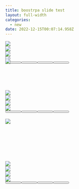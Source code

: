 ```yaml
---
title: boostrpa slide test
layout: full-width
categories:
  - new
date: 2022-12-15T00:07:14.958Z
---
```

<head><meta charset="UTF-8" /><meta http-equiv="X-UA-Compatible" content="IE=edge" /><meta name="viewport" content="width=device-width, initial-scale=1.0" /><link rel="stylesheet" href="https://cdn.jsdelivr.net/npm/bootstrap@4.0.0/dist/css/bootstrap.min.css"integrity="sha384-Gn5384xqQ1aoWXA+058RXPxPg6fy4IWvTNh0E263XmFcJlSAwiGgFAW/dAiS6JXm" crossorigin="anonymous"><script src="https://code.jquery.com/jquery-3.2.1.slim.min.js"integrity="sha384-KJ3o2DKtIkvYIK3UENzmM7KCkRr/rE9/Qpg6aAZGJwFDMVNA/GpGFF93hXpG5KkN"crossorigin="anonymous"></script><script src="https://cdn.jsdelivr.net/npm/popper.js@1.12.9/dist/umd/popper.min.js"integrity="sha384-ApNbgh9B+Y1QKtv3Rn7W3mgPxhU9K/ScQsAP7hUibX39j7fakFPskvXusvfa0b4Q"crossorigin="anonymous"></script><script src="https://cdn.jsdelivr.net/npm/bootstrap@4.0.0/dist/js/bootstrap.min.js"integrity="sha384-JZR6Spejh4U02d8jOt6vLEHfe/JQGiRRSQQxSfFWpi1MquVdAyjUar5+76PVCmYl"crossorigin="anonymous"></script><script>$('.carousel').carousel();</script><style>body {/* background: #ccc; */padding-top: 20px;}.carousel-indicators {margin-bottom: -80px;static;}.carousel-indicators button[data-target] {width: 50px;}</style></head>

<!-- Carousel Start --><div id="carouselslider1" class="carousel slide" data-ride="carousel"><div class="carousel-inner align-items-center flex-column"><div class="carousel-item active"><img src="/images/1574302761.png" class="mx-auto d-block w-50"></div><div class="carousel-item"><img src="/images/1574303866.png" class="mx-auto d-block w-50"></div><div class="carousel-item"><img src="/images/1574312367.png" class="mx-auto d-block w-50"></div><div class="carousel-item"><img src="/images/1574314080-1-.png" class="mx-auto d-block w-50 min-w-50 max-w-50"></div></div><!-- Indicator start --><div class="carousel-indicators"><button type="button" data-target="#carouselslider"class="active img-thumbnail" data-slide-to="0"><img src="/images/1574302761.png" alt=""class="d-block w-100"></button><button type="button" data-target="#carouselslider1"class="img-thumbnail" data-slide-to="1"><img src="/images/1574303866.png" alt=""class="d-block w-100"></button><button type="button" data-target="#carouselslider1"class="img-thumbnail" data-slide-to="2"><img src="/images/1574312367.png" alt=""class="d-block w-100"></button><button type="button" data-target="#carouselslider1"class="img-thumbnail" data-slide-to="3"><img src="/images/1574314080-1-.png" alt=""class="d-block w-100"></button></div></div><!-- Indicator Close -->

<br>

<br>

<br>

![](/images/10.png)

<br>

<br>

<br>

<br>

<div id="carouselslider2" class="carousel slide" data-ride="carousel"><div class="carousel-inner align-items-center flex-column"><div class="carousel-item active"><img src="/images/1599540407.png" class="mx-auto d-block w-50"></div><div class="carousel-item"><img src="/images/1599540773.png" class="mx-auto d-block w-50"></div><div class="carousel-item"><img src="/images/1599540744.png" class="mx-auto d-block w-50"></div><div class="carousel-item"><img src="/images/care-1.png" class="mx-auto d-block w-50 min-w-50 max-w-50"></div></div><!-- Indicator start --><div class="carousel-indicators"><button type="button" data-target="#carouselslider"class="active img-thumbnail" data-slide-to="0"><img src="/images/1599540407.png" alt=""class="d-block w-100"></button><button type="button" data-target="#carouselslider2"class="img-thumbnail" data-slide-to="1"><img src="/images/1599540773.png" alt=""class="d-block w-100"></button><button type="button" data-target="#carouselslider2"class="img-thumbnail" data-slide-to="2"><img src="/images/1599540744.png" alt=""class="d-block w-100"></button><button type="button" data-target="#carouselslider2"class="img-thumbnail" data-slide-to="3"><img src="/images/care-1.png" alt=""class="d-block w-100"></button></div></div><!-- Indicator Close -->

<br>

<br>

<br>

<br>

<br>

![](/images/13.png)

<br>

<br>

<br>

<br>

<br>

<br>

<div id="carouselslider3" class="carousel slide" data-ride="carousel"><div class="carousel-inner align-items-center flex-column"><div class="carousel-item active"><img src="/images/case1-1.pngg" class="mx-auto d-block w-50"></div><div class="carousel-item"><img src="/images/case1-2-slide.png" class="mx-auto d-block w-50"></div><div class="carousel-item"><img src="/images/case1-3.png" class="mx-auto d-block w-50"></div><div class="carousel-item"><img src="/images/case1-4.png" class="mx-auto d-block w-50 min-w-50 max-w-50"></div></div><!-- Indicator start --><div class="carousel-indicators"><button type="button" data-target="#carouselslider"class="active img-thumbnail" data-slide-to="0"><img src="/images/case1-1.png" alt=""class="d-block w-100"></button><button type="button" data-target="#carouselslider3"class="img-thumbnail" data-slide-to="1"><img src="/images/case1-2-slide.png" alt=""class="d-block w-100"></button><button type="button" data-target="#carouselslider3"class="img-thumbnail" data-slide-to="2"><img src="/images/case1-3.png" alt=""class="d-block w-100"></button><button type="button" data-target="#carouselslider3"class="img-thumbnail" data-slide-to="3"><img src="/images/case1-4.png" alt=""class="d-block w-100"></button></div></div><!-- Indicator Close -->

</body>

</html>
